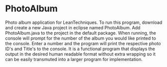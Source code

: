 # PhotoAlbum
Photo album application for LeanTechniques.
To run this program, download and create a new Java project in eclipse named PhotoAlbum. Add PhotoAlbum.java to the project in the default package. When running, the console will prompt for the number of the album you would like printed to the console. Enter a number and the program will print the respective photo ID's and Title's to the console. It is a functional program that displays the output in the desired human readable format without extra wrapping so it can be easily transmuted into a larger program for implementation.
